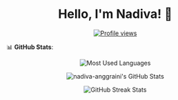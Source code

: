 <h1 align="center">Hello, I'm Nadiva! 👋</h1>

<p align="center">
  <a href="https://github.com/nadiva-anggraini"><img src="https://komarev.com/ghpvc/?username=nadiva-anggraini&style=for-the-badge" alt="Profile views"/></a>
</p>

📊 **GitHub Stats**:
<p align="center">
  <img src="https://github-readme-stats.vercel.app/api/top-langs/?username=nadiva-anggraini&langs_count=8&layout=compact&theme=algolia" alt="Most Used Languages"/>
</p>

<p align="center">
  <img src="https://github-readme-stats.vercel.app/api?username=nadiva-anggraini&show_icons=true&theme=algolia" alt="nadiva-anggraini's GitHub Stats"/>
</p>
<p align="center">
  <img src="https://github-readme-streak-stats.herokuapp.com/?user=nadiva-anggraini&theme=algolia" alt="GitHub Streak Stats"/>
</p>
